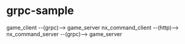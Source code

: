 # grpc-sample

game_client --(grpc)--> game_server
nx_command_client --(http)--> nx_command_server --(grpc)--> game_server
